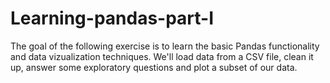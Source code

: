 # Learning-pandas-part-I
The goal of the following exercise is to learn the basic Pandas functionality and data vizualization techniques. We'll load data from a CSV file, clean it up, answer some exploratory questions and plot a subset of our data.
